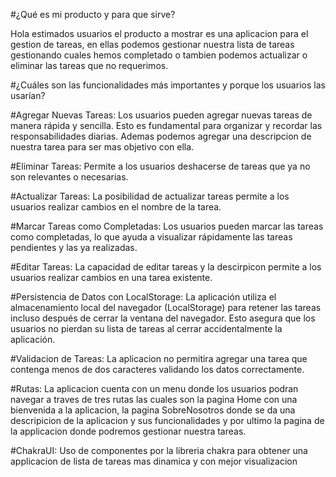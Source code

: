 #¿Qué es mi producto y para que sirve?

Hola estimados usuarios el producto a mostrar es una aplicacion para el gestion de tareas, en ellas podemos gestionar nuestra lista de tareas gestionando cuales hemos completado o tambien podemos actualizar o eliminar las tareas que no requerimos.

#¿Cuáles son las funcionalidades más importantes y porque los usuarios las usarían?

#Agregar Nuevas Tareas: Los usuarios pueden agregar nuevas tareas de manera rápida y sencilla. Esto es fundamental para organizar y recordar las responsabilidades diarias. Ademas podemos agregar una descripcion de nuestra tarea para ser mas objetivo con ella.

#Eliminar Tareas: Permite a los usuarios deshacerse de tareas que ya no son relevantes o necesarias.

#Actualizar Tareas: La posibilidad de actualizar tareas permite a los usuarios realizar cambios en el nombre de la tarea.

#Marcar Tareas como Completadas: Los usuarios pueden marcar las tareas como completadas, lo que ayuda a visualizar rápidamente las tareas pendientes y las ya realizadas.

#Editar Tareas: La capacidad de editar tareas y la descirpicon permite a los usuarios realizar cambios en una tarea existente.

#Persistencia de Datos con LocalStorage: La aplicación utiliza el almacenamiento local del navegador (LocalStorage) para retener las tareas incluso después de cerrar la ventana del navegador. Esto asegura que los usuarios no pierdan su lista de tareas al cerrar accidentalmente la aplicación.

#Validacion de Tareas: La aplicacion no permitira agregar una tarea que contenga menos de dos caracteres validando los datos correctamente.

#Rutas: La aplicacion cuenta con un menu donde los usuarios podran navegar a traves de tres rutas las cuales son la pagina Home con una bienvenida a la aplicacion, la pagina SobreNosotros donde se da una descripicion de la aplicacion y sus funcionalidades y por ultimo la pagina de la applicacion donde podremos gestionar nuestra tareas.

#ChakraUI: Uso de componentes por la libreria chakra para obtener una applicacion de lista de tareas mas dinamica y con mejor visualizacion